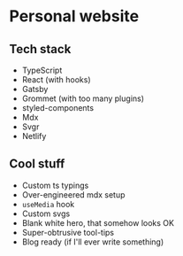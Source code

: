 # Personal website

## Tech stack

- TypeScript
- React (with hooks)
- Gatsby
- Grommet (with too many plugins)
- styled-components
- Mdx
- Svgr
- Netlify

## Cool stuff

- Custom ts typings
- Over-engineered mdx setup
- `useMedia` hook
- Custom svgs
- Blank white hero, that somehow looks OK
- Super-obtrusive tool-tips
- Blog ready (if I'll ever write something)
